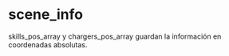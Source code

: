 # scene_info

skills_pos_array y chargers_pos_array guardan la información en coordenadas absolutas. 